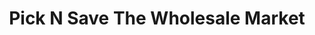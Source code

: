 ---
title: "Pick N Save The Wholesale Market"
url: /bangalore/pick-n-save-the-wholesale-market/
shop: supermarket
---